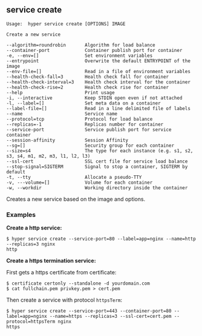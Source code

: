 ## service create

    Usage:	hyper service create [OPTIONS] IMAGE
    
    Create a new service
    
    --algorithm=roundrobin       Algorithm for load balance
    --container-port             Container publish port for container
    -e, --env=[]                 Set environment variables
    --entrypoint                 Overwrite the default ENTRYPOINT of the image
    --env-file=[]                Read in a file of environment variables
    --health-check-fall=3        Health check fall for container
    --health-check-interval=3    Health check interval for the container
    --health-check-rise=2        Health check rise for container
    --help                       Print usage
    -i, --interactive            Keep STDIN open even if not attached
    -l, --label=[]               Set meta data on a container
    --label-file=[]              Read in a line delimited file of labels
    --name                       Service name
    --protocol=tcp               Protocol for load balance
    --replicas=-1                Replicas number for container
    --service-port               Service publish port for service container
    --session-affinity           Session Affinity
    --sg=[]                      Security group for each container
    --size=s4                    The type for each instance (e.g. s1, s2, s3, s4, m1, m2, m3, l1, l2, l3)
    --ssl-cert                   SSL cert file for service load balance
    --stop-signal=SIGTERM        Signal to stop a container, SIGTERM by default
    -t, --tty                    Allocate a pseudo-TTY
    -v, ---volume=[]             Volume for each container
    -w, --workdir                Working directory inside the container

Creates a new service based on the image and options.

### Examples

**Create a http service:**

    $ hyper service create --service-port=80 --label=app=nginx --name=http --replicas=3 nginx
    http

**Create a https termination service:**

First gets a https certificate from certificate:

    $ certificate certonly --standalone -d yourdomain.com
    $ cat fullchain.pem privkey.pem > cert.pem

Then create a service with protocol `httpsTerm`:

    $ hyper service create --service-port=443 --container-port=80 --label=app=nginx --name=https --replicas=3 --ssl-cert=cert.pem --protocol=httpsTerm nginx
    https
